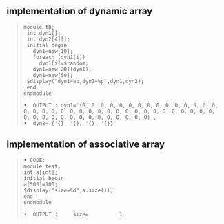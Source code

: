 ## implementation of dynamic array

>```
>module tb;
>  int dyn1[];
>  int dyn2[4][];
>  initial begin
>    dyn1=new[10];
>    foreach (dyn1[i])
>      dyn1[i]=$random;
>    dyn1=new[20](dyn1);
>    dyn1=new[50];
>  $display("dyn1=%p,dyn2=%p",dyn1,dyn2);
>  end
>endmodule
>```
>
>```
>•	OUTPUT : dyn1='{0, 0, 0, 0, 0, 0, 0, 0, 0, 0, 0, 0, 0, 0, 0, 0, 0, 0, 0, 0, 0, 0, 0, 0, 0, 0, 0, 0, 0, 0, 0, 0, 0, 0, 0, 0, 0, 0, 0, 0, 0, 0, 0, 0, 0, 0, 0, 0, 0, 0} ,
>•	dyn2='{'{}, '{}, '{}, '{}}
>```

## implementation of associative array
>```
> •	CODE:
> module test;
 > int a[int];
 > initial begin
 > a[500]=100;
  > $display("size=%d",a.size());
  > end
> endmodule
>
>•	OUTPUT :     size=          1
>```


